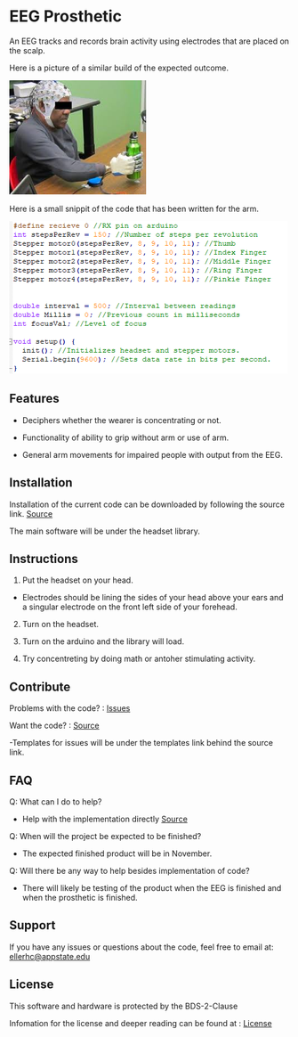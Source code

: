 EEG Prosthetic
==============

An EEG tracks and records brain activity using electrodes that are placed on the scalp.

Here is a picture of a similar build of the expected outcome.

![](Images/Image.jpg)

Here is a small snippit of the code that has been written for the arm.

![](Images/Capture.PNG)

Features
--------

* Deciphers whether the wearer is concentrating or not.

* Functionality of ability to grip without arm or use of arm.

* General arm movements for impaired people with output from the EEG.

Installation
------------

Installation of the current code can be downloaded by following the source link. [Source](https://github.com/HunterEller/EEG-Prosthetic "Source")

The main software will be under the headset library.

Instructions
------------

1. Put the headset on your head.

* Electrodes should be lining the sides of your head above your ears and a singular electrode on the front left side of your forehead.

2. Turn on the headset.

3. Turn on the arduino and the library will load.

4. Try concentreting by doing math or antoher stimulating activity.

Contribute
----------

Problems with the code? : [Issues](https://github.com/HunterEller/EEG-Prosthetic/issues "Issues")

Want the code? : [Source](https://github.com/HunterEller/EEG-Prosthetic "Source")

-Templates for issues will be under the templates link behind the source link.

FAQ
---

Q: What can I do to help?

* Help with the implementation directly [Source](https://github.com/HunterEller/EEG-Prosthetic "Source")

Q: When will the project be expected to be finished?

* The expected finished product will be in November.

Q: Will there be any way to help besides implementation of code?

* There will likely be testing of the product when the EEG is finished and when the prosthetic is finished.

Support
-------

If you have any issues or questions about the code, 
feel free to email at: ellerhc@appstate.edu

License
-------

This software and hardware is protected by the BDS-2-Clause

Infomation for the license and deeper reading can be found at : [License](https://github.com/HunterEller/EEG-Prosthetic/blob/master/LICENSE "License")
